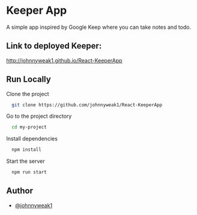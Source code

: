 
# Keeper App

A simple app inspired by Google Keep where you can take notes and todo.



## Link to deployed Keeper: 
http://johnnyweak1.github.io/React-KeeperApp
## Run Locally

Clone the project

```bash
  git clone https://github.com/johnnyweak1/React-KeeperApp
```

Go to the project directory

```bash
  cd my-project
```

Install dependencies

```bash
  npm install
```

Start the server

```bash
  npm run start
```


## Author

- [@johnnyweak1](https://www.github.com/johnnyweak1)

